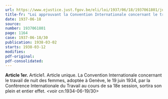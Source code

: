 ```yaml
---
url: https://www.ejustice.just.fgov.be/eli/loi/1937/06/18/1937061801/justel
title-fr: "Loi approuvant la Convention Internationale concernant le travail de nuit des femmes, adoptée à Genève, le 19 juin 1934, par la Conférence Internationale du Travail au cours de sa 18° session."
date: 1937-06-18
source:
number: 1937061801
page: 1164
case: 1937-06-18/30
publication: 1938-03-02
starts: 1938-03-12
modifies:
pdf-original:
pdf-consolidated:
---
```


**Article 1er.** Article1. Article unique. La Convention Internationale concernant le travail de nuit des femmes, adoptée à Genève, le 19 juin 1934, par la Conférence Internationale du Travail au cours de sa 18e session, sortira son plein et entier effet. <voir cn:1934-06-19/30>
